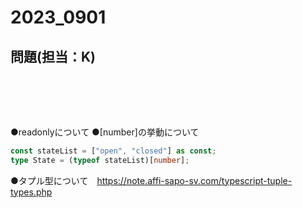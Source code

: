 # 2023_0901

## 問題(担当：K)

```ts
```



<br />
<br />
<br />


●readonlyについて
●[number]の挙動について
```ts
const stateList = ["open", "closed"] as const;
type State = (typeof stateList)[number];
```
●タプル型について　https://note.affi-sapo-sv.com/typescript-tuple-types.php
